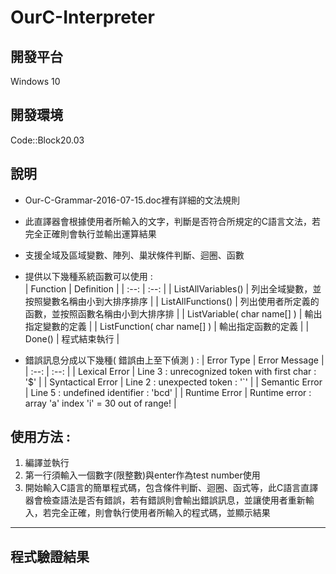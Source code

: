 # OurC-Interpreter

## 開發平台
Windows 10

## 開發環境
Code::Block20.03

## 說明
- Our-C-Grammar-2016-07-15.doc裡有詳細的文法規則
- 此直譯器會根據使用者所輸入的文字，判斷是否符合所規定的C語言文法，若完全正確則會執行並輸出運算結果
- 支援全域及區域變數、陣列、巢狀條件判斷、迴圈、函數
- 提供以下幾種系統函數可以使用 :  
	| Function | Definition |
	| :--: | :--: |
	| ListAllVariables() | 列出全域變數，並按照變數名稱由小到大排序排序 |
	| ListAllFunctions() | 列出使用者所定義的函數，並按照函數名稱由小到大排序排 |
	| ListVariable( char name[] ) | 輸出指定變數的定義 |
	| ListFunction( char name[] ) | 輸出指定函數的定義 |
	| Done() | 程式結束執行 |

- 錯誤訊息分成以下幾種( 錯誤由上至下偵測 ) : 
	| Error Type | Error Message |
	| :--: | :--: | 
	| Lexical Error | Line 3 : unrecognized token with first char : '$' |
	| Syntactical Error | Line 2 : unexpected token : '`' |
	| Semantic Error | Line 5 : undefined identifier : 'bcd' |
	| Runtime Error | Runtime error : array 'a' index 'i' = 30 out of range! |

## 使用方法 :
1. 編譯並執行
2. 第一行須輸入一個數字(限整數)與enter作為test number使用
3. 開始輸入C語言的簡單程式碼，包含條件判斷、迴圈、函式等，此C語言直譯器會檢查語法是否有錯誤，若有錯誤則會輸出錯誤訊息，並讓使用者重新輸入，若完全正確，則會執行使用者所輸入的程式碼，並顯示結果

---
## 程式驗證結果